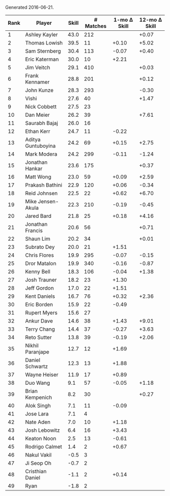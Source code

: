 Generated 2016-06-21.

| Rank | Player             | Skill | # Matches | 1-mo Δ Skill | 12-mo Δ Skill |
|------|--------------------|-------|-----------|--------------|---------------|
|    1 | Ashley Kayler      |  43.0 |       212 |              |         +0.07 |
|    2 | Thomas Lowish      |  39.5 |        11 |        +0.10 |         +5.02 |
|    3 | Sam Sternberg      |  30.4 |       113 |        -0.07 |         +0.40 |
|    4 | Eric Katerman      |  30.0 |        10 |        +2.21 |               |
|    5 | Jim Veitch         |  29.1 |       410 |              |         +0.03 |
|    6 | Frank Kennamer     |  28.8 |       201 |              |         +0.12 |
|    7 | John Kunze         |  28.3 |       293 |              |         -0.30 |
|    8 | Vishi              |  27.6 |        40 |              |         +1.47 |
|    9 | Nick Cobbett       |  27.5 |        23 |              |               |
|   10 | Dan Meier          |  26.2 |        39 |              |         +7.61 |
|   11 | Saurabh Bajaj      |  26.0 |        16 |              |               |
|   12 | Ethan Kerr         |  24.7 |        11 |        -0.22 |               |
|   13 | Aditya Guntuboyina |  24.2 |        69 |        +0.15 |         +2.75 |
|   14 | Mark Modera        |  24.2 |       299 |        -0.11 |         -1.24 |
|   15 | Jonathan Hankar    |  23.6 |       175 |              |         +0.37 |
|   16 | Matt Wong          |  23.0 |        59 |        +0.09 |         +2.59 |
|   17 | Prakash Bathini    |  22.9 |       120 |        +0.06 |         -0.34 |
|   18 | Reid Johnsen       |  22.5 |        22 |        +0.62 |         +6.70 |
|   19 | Mike Jensen-Akula  |  22.3 |       210 |        -0.19 |         -0.45 |
|   20 | Jared Bard         |  21.8 |        25 |        +0.18 |         +4.16 |
|   21 | Jonathan Francis   |  20.6 |        56 |              |         +0.71 |
|   22 | Shaun Lim          |  20.2 |        34 |              |         +0.01 |
|   23 | Subrato Dey        |  20.0 |        21 |        +1.51 |               |
|   24 | Chris Flores       |  19.9 |       295 |        -0.07 |         -0.15 |
|   25 | Dror Matalon       |  19.9 |       340 |        -0.16 |         -0.87 |
|   26 | Kenny Bell         |  18.3 |       106 |        -0.04 |         +1.38 |
|   27 | Josh Trauner       |  18.2 |        23 |        +1.30 |               |
|   28 | Jeff Gordon        |  17.0 |        22 |        +1.51 |               |
|   29 | Kent Daniels       |  16.7 |        76 |        +0.32 |         +2.36 |
|   30 | Eric Borden        |  15.9 |        22 |        -0.49 |               |
|   31 | Rupert Myers       |  15.6 |        27 |              |               |
|   32 | Ankur Dave         |  14.6 |        38 |        +1.43 |         +9.01 |
|   33 | Terry Chang        |  14.4 |        37 |        -0.27 |         +3.63 |
|   34 | Reto Sutter        |  13.8 |        39 |        -0.19 |         +2.06 |
|   35 | Nikhil Paranjape   |  12.7 |        12 |        +1.69 |               |
|   36 | Daniel Schwartz    |  12.3 |        13 |        +1.88 |               |
|   37 | Wayne Heiser       |  11.9 |        17 |        +0.89 |               |
|   38 | Duo Wang           |   9.1 |        57 |        -0.05 |         +1.18 |
|   39 | Brian Kempenich    |   8.2 |        30 |              |         +0.27 |
|   40 | Alok Singh         |   7.1 |        11 |        -0.09 |               |
|   41 | Jose Lara          |   7.1 |         4 |              |               |
|   42 | Nate Aden          |   7.0 |        10 |        +1.18 |               |
|   43 | Josh Lebowitz      |   6.4 |        16 |        +3.43 |               |
|   44 | Keaton Noon        |   2.5 |        13 |        -0.61 |               |
|   45 | Rodrigo Calmet     |   1.4 |         2 |        +0.67 |               |
|   46 | Nakul Vakil        |  -0.5 |         3 |              |               |
|   47 | Ji Seop Oh         |  -0.7 |         2 |              |               |
|   48 | Cristhian Daniel   |  -1.1 |         2 |        +0.14 |               |
|   49 | Ryan               |  -1.8 |         2 |              |               |